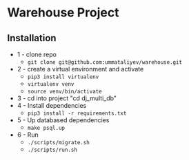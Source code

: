 # Warehouse Project


## Installation
* 1 - clone repo
   - ```git clone git@github.com:ummataliyev/warehouse.git```
* 2 - create a virtual environment and activate
  - ```pip3 install virtualenv```
  - ```virtualenv venv```
  - ```source venv/bin/activate```
* 3 - cd into project "cd dj_multi_db"
* 4 - Install dependencies
  - ```pip3 install -r requirements.txt```
* 5 - Up databased dependencies
  -  ```make psql.up```
* 6 - Run
  - ```./scripts/migrate.sh```
  - ```./scripts/run.sh```
